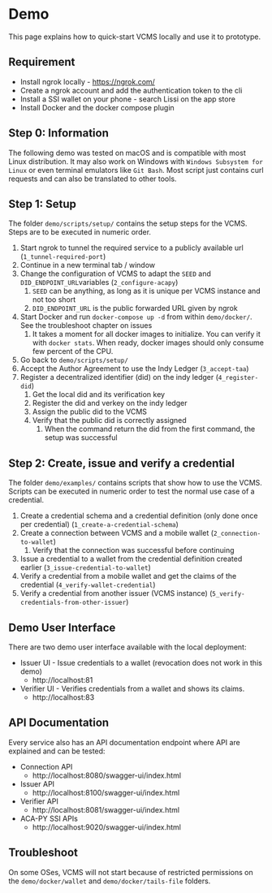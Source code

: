 # Demo

This page explains how to quick-start VCMS locally and use it to prototype.

## Requirement

- Install ngrok locally - https://ngrok.com/
- Create a ngrok account and add the authentication token to the cli
- Install a SSI wallet on your phone - search Lissi on the app store
- Install Docker and the docker compose plugin

## Step 0: Information

The following demo was tested on macOS and is compatible with most Linux distribution.
It may also work on Windows with `Windows Subsystem for Linux` or even terminal emulators like `Git Bash`.
Most script just contains curl requests and can also be translated to other tools.

## Step 1: Setup

The folder `demo/scripts/setup/` contains the setup steps for the VCMS.
Steps are to be executed in numeric order.

1. Start ngrok to tunnel the required service to a publicly available url (`1_tunnel-required-port`)
2. Continue in a new terminal tab / window
3. Change the configuration of VCMS to adapt the `SEED` and `DID_ENDPOINT_URL`variables (`2_configure-acapy`)
   1. `SEED` can be anything, as long as it is unique per VCMS instance and not too short
   2. `DID_ENDPOINT_URL` is the public forwarded URL given by ngrok
4. Start Docker and run `docker-compose up -d` from within `demo/docker/`. See the troubleshoot chapter on issues
   1. It takes a moment for all docker images to initialize. You can verify it with `docker stats`.
   When ready, docker images should only consume few percent of the CPU.
5. Go back to `demo/scripts/setup/`
6. Accept the Author Agreement to use the Indy Ledger (`3_accept-taa`)
7. Register a decentralized identifier (did) on the indy ledger (`4_register-did`)
   1. Get the local did and its verification key
   2. Register the did and verkey on the indy ledger
   3. Assign the public did to the VCMS
   4. Verify that the public did is correctly assigned
      1. When the command return the did from the first command, the setup was successful

## Step 2: Create, issue and verify a credential

The folder `demo/examples/` contains scripts that show how to use the VCMS.
Scripts can be executed in numeric order to test the normal use case of a credential.

1. Create a credential schema and a credential definition (only done once per credential) (`1_create-a-credential-schema`)
2. Create a connection between VCMS and a mobile wallet (`2_connection-to-wallet`)
   1. Verify that the connection was successful before continuing
3. Issue  a credential to a wallet from the credential definition created earlier (`3_issue-credential-to-wallet`)
4. Verify a credential from a mobile wallet and get the claims of the credential (`4_verify-wallet-credential`)
5. Verify a credential from another issuer (VCMS instance) (`5_verify-credentials-from-other-issuer`)

## Demo User Interface

There are two demo user interface available with the local deployment:

- Issuer UI - Issue credentials to a wallet (revocation does not work in this demo)
  - http://localhost:81
- Verifier UI - Verifies credentials from a wallet and shows its claims.
  - http://localhost:83

## API Documentation

Every service also has an API documentation endpoint where API are explained and can be tested:

- Connection API
  - http://localhost:8080/swagger-ui/index.html
- Issuer API
  - http://localhost:8100/swagger-ui/index.html
- Verifier API
  - http://localhost:8081/swagger-ui/index.html
- ACA-PY SSI APIs
  - http://localhost:9020/swagger-ui/index.html

## Troubleshoot

On some OSes, VCMS will not start because of restricted permissions on the `demo/docker/wallet` and `demo/docker/tails-file` folders.

